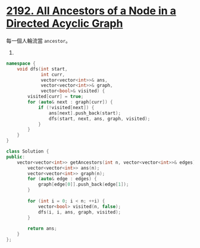# [2192. All Ancestors of a Node in a Directed Acyclic Graph](https://leetcode.com/problems/all-ancestors-of-a-node-in-a-directed-acyclic-graph/)

每一個人輪流當 `ancestor`。

1.
```c++
namespace {
    void dfs(int start, 
             int curr, 
             vector<vector<int>>& ans, 
             vector<vector<int>>& graph, 
             vector<bool>& visited) {
        visited[curr] = true;
        for (auto& next : graph[curr]) {
            if (!visited[next]) {
                ans[next].push_back(start);
                dfs(start, next, ans, graph, visited);
            }
        }
    }
}

class Solution {
public:
    vector<vector<int>> getAncestors(int n, vector<vector<int>>& edges) {
        vector<vector<int>> ans(n);
        vector<vector<int>> graph(n);
        for (auto& edge : edges) {
            graph[edge[0]].push_back(edge[1]);
        }
        
        for (int i = 0; i < n; ++i) {
            vector<bool> visited(n, false);
            dfs(i, i, ans, graph, visited);
        }
        
        return ans;
    }
};
```